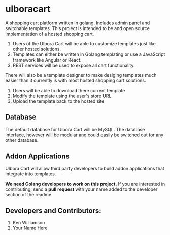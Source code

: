 # ulboracart
A shopping cart platform written in golang. Includes admin panel and switchable templates.
This project is intended to be and open source implementation of a hosted shopping cart. 

1. Users of the Ulbora Cart will be able to customize templates just like other hosted solutions.
2. Templates can either be written in Golang templating or use a JavaScript framework like Angular or React.
3. REST services will be used to expose all cart functionality.

There will also be a template designer to make desiging templates much easier than it currently is with most hosted shopping cart solutions.

1. Users will be able to download there current template
2. Modify the template using the user's store URL
3. Upload the template back to the hosted site

## Database
The default database for Ulbora Cart will be MySQL. The database interface, however will be modular and could easily be switched out for any other database.

## Addon Applications
Ulbora Cart will allow third party developers to build addon applications that integrate into templates.


**We need Golang developers to work on this project.** If you are interested in contributing, send a **pull request** with your name added to the developer section of the readme.

## Developers and Contributors:

1. Ken Williamson
2. Your Name Here



